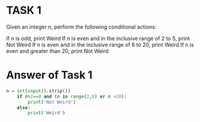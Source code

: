# TASK 1
Given an integer n, perform the following conditional actions:

If n is odd, print Weird
If n is even and in the inclusive range of 2 to 5, print Not Weird
If n is even and in the inclusive range of 6 to 20, print Weird
If n is even and greater than 20, print Not Weird

# Answer of Task 1
```python
n = int(input().strip())
    if n%2==0 and (n in range(2,6) or n >20):
        print('Not Weird')
    else:
        print('Weird')
```

